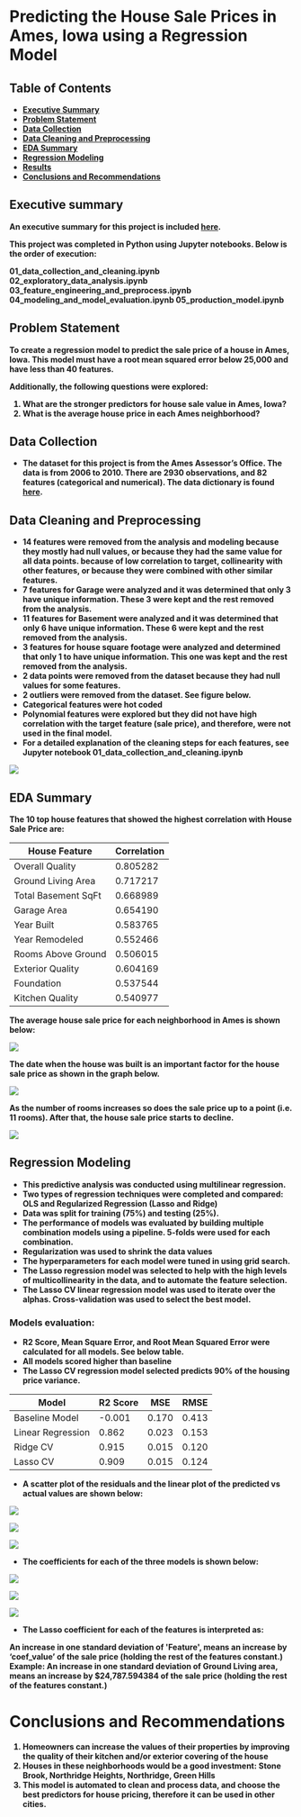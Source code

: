 # <b>Predicting the House Sale Prices in Ames, Iowa using a Regression Model


## Table of Contents

* [Executive Summary](#executive-summary)
* [Problem Statement](#problem-statement)
* [Data Collection](#data-collection)
* [Data Cleaning and Preprocessing](#data-cleaning-and-Preprocessing)
* [EDA Summary](#eda-summary)
* [Regression Modeling](#regression-modeling)
* [Results](#results)
* [Conclusions and Recommendations](#conclusions-and-recommendations)

## Executive summary
An executive summary for this project is included [here](https://docs.google.com/document/d/1GCIDDshR-uh4fiQK0YoMwQYb89VQfxB9_7W2y-P1trg/edit?usp=sharing).

This project was completed in Python using Jupyter notebooks. Below is the order of execution:

01_data_collection_and_cleaning.ipynb
02_exploratory_data_analysis.ipynb
03_feature_engineering_and_preprocess.ipynb
04_modeling_and_model_evaluation.ipynb
05_production_model.ipynb

## Problem Statement
To create a regression model to predict the sale price of a house in Ames, Iowa.
This model must have a root mean squared error below 25,000 and have less than 40 features.

Additionally, the following questions were explored:

1. What are the stronger predictors for house sale value in Ames, Iowa?
2. What is the average house price in each Ames neighborhood?


## Data Collection

* The dataset for this project is from the Ames Assessor’s Office. The data is from 2006 to 2010. There are 2930 observations, and 82 features (categorical and numerical). The data dictionary is found [here](http://jse.amstat.org/v19n3/decock/DataDocumentation.txt).

## Data Cleaning and Preprocessing

* 14 features were removed from the analysis and modeling because they mostly had null values, or because they had the same value for all data points.
 because of low correlation to target, collinearity with other features, or because they were combined with other similar features.
* 7 features for Garage were analyzed and it was determined that only 3 have unique information. These 3 were kept and the rest removed from the analysis.
* 11 features for Basement were analyzed and it was determined that only 6 have unique information. These 6 were kept and the rest removed from the analysis.
* 3 features for house square footage were analyzed and determined that only 1 to have unique information. This one was kept and the rest removed from the analysis.
* 2 data points were removed from the dataset because they had null values for some features.
* 2 outliers were removed from the dataset. See figure below.
* Categorical features were hot coded
* Polynomial features were explored but they did not have high correlation with the target feature (sale price), and therefore, were not used in the final model.
* For a detailed explanation of the cleaning steps for each features, see Jupyter notebook 01_data_collection_and_cleaning.ipynb

![](images/Fig1_outliers.png)


## EDA Summary

The 10 top house features that showed the highest correlation with House Sale Price are:

| House Feature | Correlation |  
|---|---|
Overall Quality|        0.805282
Ground Living Area|     0.717217
Total Basement SqFt|    0.668989
Garage Area|            0.654190
Year Built|             0.583765
Year Remodeled|         0.552466
Rooms Above Ground|     0.506015
Exterior Quality|       0.604169
Foundation|             0.537544
Kitchen Quality|        0.540977

The average house sale price for each neighborhood in Ames is shown below:

![](images/Fig2_neighberhoods.png)

The date when the house was built is an important factor for the house sale price as shown in the graph below.

![](images/Fig3_year_built.png)

As the number of rooms increases so does the sale price up to a point (i.e. 11 rooms). After that, the house sale price starts to decline.

![](images/Fig4_rooms.png)

## Regression Modeling
* This predictive analysis was conducted using multilinear regression.
* Two types of regression techniques were completed and compared: OLS and Regularized Regression (Lasso and Ridge)
* Data was split for training (75%) and testing (25%).
* The performance of models was evaluated by building multiple combination models using a pipeline. 5-folds were used for each combination.
* Regularization was used to shrink the data values
* The hyperparameters for each model were tuned in using grid search.
* The Lasso regression model was selected to help with the high levels of multicollinearity in the data, and to automate the feature selection.
* The Lasso CV linear regression model was used to iterate over the alphas. Cross-validation was used to select the best model.

### Models evaluation:
- R2 Score, Mean Square Error, and Root Mean Squared Error were calculated for all models. See below table.
- All models scored higher than baseline
- The Lasso CV regression model selected predicts 90% of the housing price variance.

| Model | R2 Score | MSE | RMSE |
|---|---|---|---|
|Baseline Model|-0.001|0.170|0.413|
|Linear Regression|0.862|0.023|0.153|
|Ridge CV|0.915|0.015|0.120|
|Lasso CV|0.909|0.015|0.124|

- A scatter plot of the residuals and the linear plot of the predicted vs actual values are shown below:

![](images/Fig7_lr_eval.png)

![](images/Fig9_ridge_eval.png)

![](images/Fig11_lasso_eval.png)


- The coefficients for each of the three models is shown below:

![](images/Fig8_lr_coeffs.png)

![](images/Fig10_ridge_coeffs.png)

![](images/Fig12_lasso_coeffs.png)



- The Lasso coefficient for each of the features is interpreted as:

 An increase in one standard deviation of 'Feature', means an increase by ‘coef_value’ of the sale price (holding the rest of the features constant.)
 Example: An increase in one standard deviation of Ground Living area, means an increase by $24,787.594384 of the sale price (holding the rest of the features constant.)


# Conclusions and Recommendations
1. Homeowners can increase the values of their properties by improving the quality of their kitchen and/or exterior covering of the house
2. Houses in these neighborhoods would be a good investment: Stone Brook, Northridge Heights, Northridge, Green Hills
3. This model is automated to clean and process data, and choose the best predictors for house pricing, therefore it can be used in other cities.
